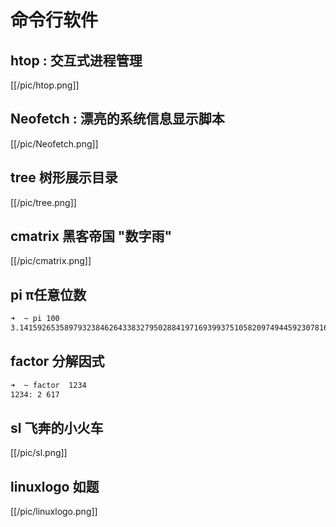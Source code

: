 # 命令行软件

## htop : 交互式进程管理

[[/pic/htop.png]]
## Neofetch : 漂亮的系统信息显示脚本
[[/pic/Neofetch.png]]
## tree 树形展示目录
[[/pic/tree.png]]
## cmatrix 黑客帝国 "数字雨"
[[/pic/cmatrix.png]]
## pi π任意位数
```bash
➜  ~ pi 100
3.141592653589793238462643383279502884197169399375105820974944592307816406286208998628034825342117067
```
## factor 分解因式
```bash
➜  ~ factor  1234
1234: 2 617
```
## sl  飞奔的小火车
[[/pic/sl.png]]

## linuxlogo 如题
[[/pic/linuxlogo.png]]
